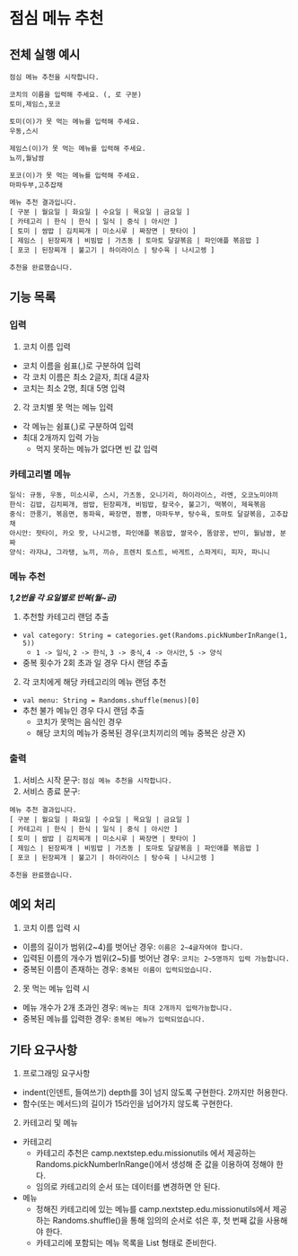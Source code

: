 # 점심 메뉴 추천

## 전체 실행 예시

```
점심 메뉴 추천을 시작합니다.

코치의 이름을 입력해 주세요. (, 로 구분)
토미,제임스,포코

토미(이)가 못 먹는 메뉴를 입력해 주세요.
우동,스시

제임스(이)가 못 먹는 메뉴를 입력해 주세요.
뇨끼,월남쌈

포코(이)가 못 먹는 메뉴를 입력해 주세요.
마파두부,고추잡채

메뉴 추천 결과입니다.
[ 구분 | 월요일 | 화요일 | 수요일 | 목요일 | 금요일 ]
[ 카테고리 | 한식 | 한식 | 일식 | 중식 | 아시안 ]
[ 토미 | 쌈밥 | 김치찌개 | 미소시루 | 짜장면 | 팟타이 ]
[ 제임스 | 된장찌개 | 비빔밥 | 가츠동 | 토마토 달걀볶음 | 파인애플 볶음밥 ]
[ 포코 | 된장찌개 | 불고기 | 하이라이스 | 탕수육 | 나시고렝 ]

추천을 완료했습니다.
```

## 기능 목록

### 입력

1. 코치 이름 입력

- 코치 이름을 쉼표(,)로 구분하여 입력
- 각 코치 이름은 최소 2글자, 최대 4글자
- 코치는 최소 2명, 최대 5명 입력

2. 각 코치별 못 먹는 메뉴 입력

- 각 메뉴는 쉼표(,)로 구분하여 입력
- 최대 2개까지 입력 가능
    - 먹지 못하는 메뉴가 없다면 빈 값 입력

### 카테고리별 메뉴

```
일식: 규동, 우동, 미소시루, 스시, 가츠동, 오니기리, 하이라이스, 라멘, 오코노미야끼
한식: 김밥, 김치찌개, 쌈밥, 된장찌개, 비빔밥, 칼국수, 불고기, 떡볶이, 제육볶음
중식: 깐풍기, 볶음면, 동파육, 짜장면, 짬뽕, 마파두부, 탕수육, 토마토 달걀볶음, 고추잡채
아시안: 팟타이, 카오 팟, 나시고렝, 파인애플 볶음밥, 쌀국수, 똠얌꿍, 반미, 월남쌈, 분짜
양식: 라자냐, 그라탱, 뇨끼, 끼슈, 프렌치 토스트, 바게트, 스파게티, 피자, 파니니
```

### 메뉴 추천

**_1,2번을 각 요일별로 반복(월~금)_**

1. 추천할 카테고리 랜덤 추출

- `val category: String = categories.get(Randoms.pickNumberInRange(1, 5))`
    - `1 -> 일식`, `2 -> 한식`, `3 -> 중식`, `4 -> 아시안`, `5 -> 양식`
- 중복 횟수가 2회 초과 일 경우 다시 랜덤 추출

2. 각 코치에게 해당 카테고리의 메뉴 랜덤 추천

- `val menu: String = Randoms.shuffle(menus)[0]`
- 추천 불가 메뉴인 경우 다시 랜덤 추출
    - 코치가 못먹는 음식인 경우
    - 해당 코치의 메뉴가 중복된 경우(코치끼리의 메뉴 중복은 상관 X)

### 출력

1. 서비스 시작 문구: `점심 메뉴 추천을 시작합니다.`
2. 서비스 종료 문구:

  ```
  메뉴 추천 결과입니다.
  [ 구분 | 월요일 | 화요일 | 수요일 | 목요일 | 금요일 ]
  [ 카테고리 | 한식 | 한식 | 일식 | 중식 | 아시안 ]
  [ 토미 | 쌈밥 | 김치찌개 | 미소시루 | 짜장면 | 팟타이 ]
  [ 제임스 | 된장찌개 | 비빔밥 | 가츠동 | 토마토 달걀볶음 | 파인애플 볶음밥 ]
  [ 포코 | 된장찌개 | 불고기 | 하이라이스 | 탕수육 | 나시고렝 ]
  
  추천을 완료했습니다.
  ```

## 예외 처리

1. 코치 이름 입력 시

- 이름의 길이가 범위(2~4)를 벗어난 경우: `이름은 2~4글자여야 합니다.`
- 입력된 이름의 개수가 범위(2~5)를 벗어난 경우: `코치는 2~5명까지 입력 가능합니다.`
- 중복된 이름이 존재하는 경우: `중복된 이름이 입력되었습니다.`

2. 못 먹는 메뉴 입력 시

- 메뉴 개수가 2개 초과인 경우: `메뉴는 최대 2개까지 입력가능합니다.`
- 중복된 메뉴를 입력한 경우: `중복된 메뉴가 입력되었습니다.`

## 기타 요구사항

1. 프로그래밍 요구사항

- indent(인덴트, 들여쓰기) depth를 3이 넘지 않도록 구현한다. 2까지만 허용한다.
- 함수(또는 메서드)의 길이가 15라인을 넘어가지 않도록 구현한다.

2. 카테고리 및 메뉴

- 카테고리
    - 카테고리 추천은 camp.nextstep.edu.missionutils 에서 제공하는 Randoms.pickNumberInRange()에서 생성해 준 값을 이용하여 정해야 한다.
    - 임의로 카테고리의 순서 또는 데이터를 변경하면 안 된다.
- 메뉴
    - 정해진 카테고리에 있는 메뉴를 camp.nextstep.edu.missionutils에서 제공하는 Randoms.shuffle()을 통해 임의의 순서로 섞은 후, 첫 번째 값을 사용해야 한다.
    - 카테고리에 포함되는 메뉴 목록을 List<String> 형태로 준비한다.

